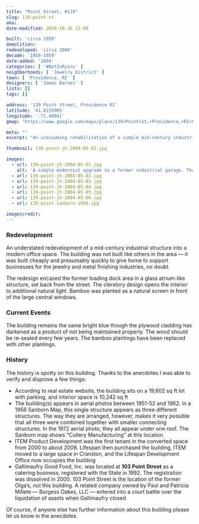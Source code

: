 ```yaml
---
title: "Point Street, #139"
slug: 139-point-st
aka: 
date-modified: 2020-10-16 12:00

built: 'circa 1950'
demolition: 
redeveloped: 'circa 2000'
decade: '1950-1959'
date-added: '2004'
categories: [ '#NotInRuins' ]
neighborhoods: [ 'Jewelry District' ]
town: [ 'Providence, RI' ]
designers: [ 'James Barnes' ]
lists: []
tags: []

address: '139 Point Street, Providence RI'
latitude: '41.8159905'
longitude: '-71.40941'
gmap: "https://www.google.com/maps/place/139+Point+St,+Providence,+RI+02903/@41.8159905,-71.40941,3a,75y,64.64h,90t/data=!4m5!3m4!1s0x89e4456a4d53e7d7:0xe87b058bb5e40855!8m2!3d41.816109!4d-71.409136"

meta: ""
excerpt: "An unassuming rehabilitation of a simple mid-century industrial space into a modern office"

thumbnail: 139-point-jh-2004-05-03.jpg

images:
  - url: 139-point-jh-2004-05-01.jpg
    alt: 'A simple modernist upgrade to a former industrial garage. The central feature is a clerstory meeting room with glass curtain wall. To the right of the facade is a bright blue painted cement block structure and to the left is a plywood clad cement block structure that serves as the main entrance off of a parking lot.'
  - url: 139-point-jh-2004-05-02.jpg
  - url: 139-point-jh-2004-05-03.jpg
  - url: 139-point-jh-2004-05-04.jpg
  - url: 139-point-jh-2004-05-05.jpg
  - url: 139-point-jh-2004-05-06.jpg
  - url: 139-point-sanborn-1956.jpg

imagescredit: 
---
```


### Redevelopment

An understated redevelopment of a mid-century industrial structure into a modern office space. The building was not built like others in the area — it was built cheaply and presumably quickly to give home to support businesses for the jewelry and metal finishing industries, no doubt. 

The redesign encased the former loading dock area in a glass atrium-like structure, set back from the street. The clerstory design opens the interior to additional natural light. Bamboo was planted as a natural screen in front of the large central windows. 


### Current Events

The building remains the same bright blue though the plywood cladding has darkened as a product of not being maintained properly. The wood should be re-sealed every few years. The bamboo plantings have been replaced with other plantings. 


### History

The history is spotty on this building. Thanks to the anecdotes I was able to verify and disprove a few things:

+ According to real estate website, the building sits on a 19,602 sq ft lot with parking, and interior space is 10,242 sq ft
+ The building(s) appears in aerial photos between 1951-52 and 1962. In a 1956 Sanborn Map, this single structure appears as three different structures. The way they are arranged, however, makes it very possible that all three were combined together with smaller connecting structures. In the 1972 aerial photo, they all appear under one roof. The Sanborn map shows “Cutlery Manufacturing” at this location
+ ITEM Product Development was the first tenant in the converted space from 2000 to about 2008. Lifespan then purchased the building, ITEM moved to a large space in Cranston, and the Lifespan Development Office now occupies the building
+ Gallimaufry Good Food, Inc. was located at **103 Point Street** as a catering business, registered with the State in 1992. The registration was dissolved in 2000. 103 Point Street is the location of the former Olga’s, _not_ this building. A related company owned by Paul and Patricia Millete — Burgess Oakes, LLC — entered into a court battle over the liquidation of assets when Gallimaufry closed 

Of course, if anyone else has further information about this building please let us know in the anecdotes. 
